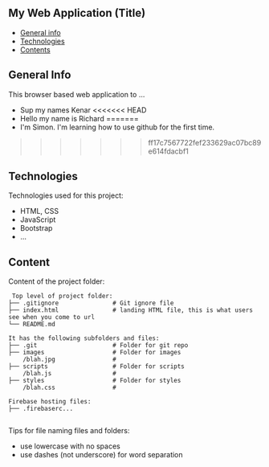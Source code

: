 ## My Web Application (Title)

* [General info](#general-info)
* [Technologies](#technologies)
* [Contents](#content)

## General Info
This browser based web application to ...
* Sup my names Kenar
<<<<<<< HEAD
* Hello my name is Richard
=======
* I'm Simon. I'm learning how to use github for the first time.

>>>>>>> ff17c7567722fef233629ac07bc89e614fdacbf1
	
## Technologies
Technologies used for this project:
* HTML, CSS
* JavaScript
* Bootstrap 
* ...
	
## Content
Content of the project folder:

```
 Top level of project folder: 
├── .gitignore               # Git ignore file
├── index.html               # landing HTML file, this is what users see when you come to url
└── README.md

It has the following subfolders and files:
├── .git                     # Folder for git repo
├── images                   # Folder for images
    /blah.jpg                # 
├── scripts                  # Folder for scripts
    /blah.js                 # 
├── styles                   # Folder for styles
    /blah.css                # 

Firebase hosting files: 
├── .firebaserc...


```

Tips for file naming files and folders:
* use lowercase with no spaces
* use dashes (not underscore) for word separation

